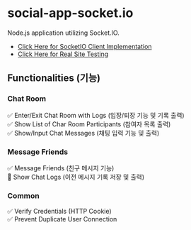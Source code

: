 # social-app-socket.io
Node.js application utilizing Socket.IO.

- [Click Here for SocketIO Client Implementation](https://github.com/soooooyoung/react-social-app)
- [Click Here for Real Site Testing](https://snsus.click/)

## Functionalities (기능) 

### Chat Room

✅ Enter/Exit Chat Room with Logs (입장/퇴장 기능 및 기록 출력)  
✅ Show List of Char Room Participants (참여자 목록 출력)  
✅ Show/Input Chat Messages (채팅 입력 기능 및 출력)  

### Message Friends

✅ Message Friends (친구 메시지 기능)  
🔲 Show Chat Logs (이전 메시지 기록 저장 및 출력)  

### Common

✅ Verify Credentials (HTTP Cookie)  
✅ Prevent Duplicate User Connection
